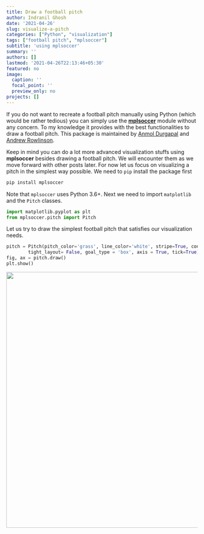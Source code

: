 ```yaml
---
title: Draw a football pitch
author: Indranil Ghosh
date: '2021-04-26'
slug: visualize-a-pitch
categories: ["Python", "visualization"]
tags: ["football pitch", "mplsoccer"]
subtitle: 'using mplsoccer'
summary: ''
authors: []
lastmod: '2021-04-26T22:13:46+05:30'
featured: no
image:
  caption: ''
  focal_point: ''
  preview_only: no
projects: []
---
```


If you do not want to recreate a  football pitch manually using Python (which would be rather tedious) you can simply use the  [**mplsoccer**](https://mplsoccer.readthedocs.io/en/latest/index.html) module without any concern. To my knowledge it provides with the best functionalities to draw a football pitch. This package is maintained by  [Anmol Durgapal](https://twitter.com/slothfulwave612) and [Andrew Rowlinson](https://twitter.com/numberstorm).


Keep in mind you can do a lot more advanced visualization stuffs using **mplsoccer** besides drawing a football pitch. We will encounter them as we move forward with other posts later. For now let us focus on visualizing a pitch in the simplest way possible. We need to `pip` install the package first


```python
pip install mplsoccer
```

Note that `mplsoccer` uses Python 3.6+. Next we need to import `matplotlib` and the `Pitch` classes. 


```python
import matplotlib.pyplot as plt
from mplsoccer.pitch import Pitch
```

Let us try to draw the simplest football pitch that satisfies our visualization needs.


```python
pitch = Pitch(pitch_color='grass', line_color='white', stripe=True, constrained_layout=True,
        tight_layout= False, goal_type = 'box', axis = True, tick=True)
fig, ax = pitch.draw()
plt.show()
```

<img src="{{< blogdown/postref >}}index_files/figure-html/unnamed-chunk-2-1.png" width="672" />

